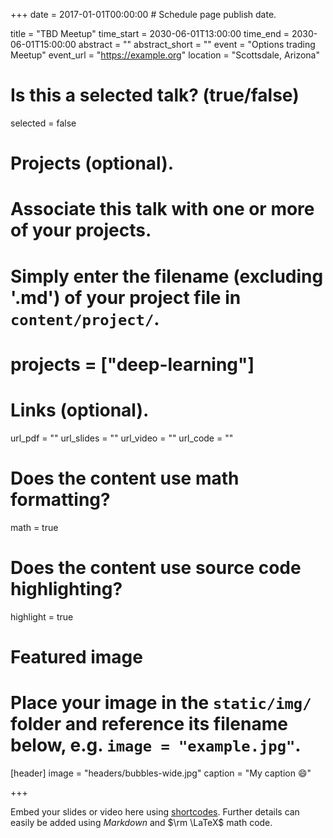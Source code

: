 +++
date = 2017-01-01T00:00:00  # Schedule page publish date.

title = "TBD Meetup"
time_start = 2030-06-01T13:00:00
time_end = 2030-06-01T15:00:00
abstract = ""
abstract_short = ""
event = "Options trading Meetup"
event_url = "https://example.org"
location = "Scottsdale, Arizona"

# Is this a selected talk? (true/false)
selected = false

# Projects (optional).
#   Associate this talk with one or more of your projects.
#   Simply enter the filename (excluding '.md') of your project file in `content/project/`.
# projects = ["deep-learning"]

# Links (optional).
url_pdf = ""
url_slides = ""
url_video = ""
url_code = ""

# Does the content use math formatting?
math = true

# Does the content use source code highlighting?
highlight = true

# Featured image
# Place your image in the `static/img/` folder and reference its filename below, e.g. `image = "example.jpg"`.
[header]
image = "headers/bubbles-wide.jpg"
caption = "My caption :smile:"

+++

Embed your slides or video here using [shortcodes](https://sourcethemes.com/academic/post/writing-markdown-latex/). Further details can easily be added using *Markdown* and $\rm \LaTeX$ math code.
